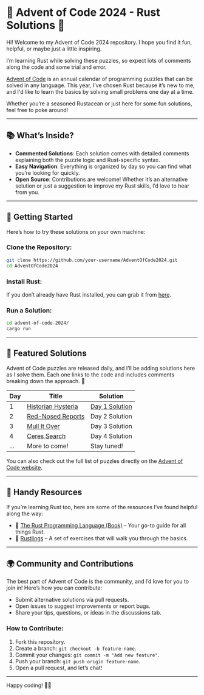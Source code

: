 
# 🎄 Advent of Code 2024 - Rust Solutions 🦀

Hi! Welcome to my Advent of Code 2024 repository. I hope you find it fun, helpful, or maybe just a little inspiring.

I’m learning Rust while solving these puzzles, so expect lots of comments along the code and some trial and error.

[Advent of Code](https://adventofcode.com/2024/about) is an annual calendar of programming puzzles that can be solved in any language. This year, I’ve chosen Rust because it’s new to me, and I'd like to learn the basics by solving small problems one day at a time.

Whether you’re a seasoned Rustacean or just here for some fun solutions, feel free to poke around!

---

## 📚 What’s Inside?

- **Commented Solutions**: Each solution comes with detailed comments explaining both the puzzle logic and Rust-specific syntax.
- **Easy Navigation**: Everything is organized by day so you can find what you’re looking for quickly.
- **Open Source**: Contributions are welcome! Whether it’s an alternative solution or just a suggestion to improve my Rust skills, I’d love to hear from you.

---

## 🚀 Getting Started

Here’s how to try these solutions on your own machine:

### Clone the Repository:
```bash
git clone https://github.com/your-username/AdventOfCode2024.git
cd AdventOfCode2024
```

### Install Rust:
If you don’t already have Rust installed, you can grab it from [here](https://www.rust-lang.org/tools/install).

### Run a Solution:
```bash
cd advent-of-code-2024/
cargo run
```

---

## 🌟 Featured Solutions

Advent of Code puzzles are released daily, and I’ll be adding solutions here as I solve them. Each one links to the code and includes comments breaking down the approach. 🎁

| Day  | Title                           | Solution                              |
|------|---------------------------------|---------------------------------------|
| 1    | [Historian Hysteria](https://adventofcode.com/2024/day/1)            | [Day 1 Solution](https://github.com/ivkrotova/advent-of-code-2024/tree/main/src/day01)  |
| 2    | [Red-Nosed Reports](https://adventofcode.com/2024/day/2)               | Day 2 Solution  |
| 3    | [Mull It Over](https://adventofcode.com/2024/day/3)             | Day 3 Solution  |
| 4    | [Ceres Search](https://adventofcode.com/2024/day/4)           | Day 4 Solution  |
| ...  | More to come!                   | Stay tuned!                          |

You can also check out the full list of puzzles directly on the [Advent of Code website](https://adventofcode.com/2024/).

---

## 📘 Handy Resources

If you’re learning Rust too, here are some of the resources I’ve found helpful along the way:
- 📖 [The Rust Programming Language (Book)](https://doc.rust-lang.org/book/) – Your go-to guide for all things Rust.
- 🦀 [Rustlings](https://github.com/rust-lang/rustlings) – A set of exercises that will walk you through the basics.
---

## 🌍 Community and Contributions

The best part of Advent of Code is the community, and I’d love for you to join in! Here’s how you can contribute:
- Submit alternative solutions via pull requests.
- Open issues to suggest improvements or report bugs.
- Share your tips, questions, or ideas in the discussions tab.

### How to Contribute:
1. Fork this repository.
2. Create a branch: `git checkout -b feature-name`.
3. Commit your changes: `git commit -m "Add new feature"`.
4. Push your branch: `git push origin feature-name`.
5. Open a pull request, and let’s chat!

---

Happy coding! 🦀✨
